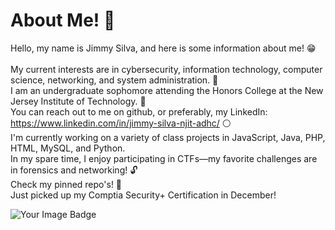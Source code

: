 # About Me! 👋 #

Hello, my name is Jimmy Silva, and here is some information about me! 😁 <br><br> 
My current interests are in cybersecurity, information technology, computer science, networking, and system administration. 💯<br>
I am an undergraduate sophomore attending the Honors College at the New Jersey Institute of Technology. 👑<br>
You can reach out to me on github, or preferably, my LinkedIn: https://www.linkedin.com/in/jimmy-silva-njit-adhc/ ⚪<br>
I'm currently working on a variety of class projects in JavaScript, Java, PHP, HTML, MySQL, and Python. <br>
In my spare time, I enjoy participating in CTFs—my favorite challenges are in forensics and networking!  🔓 <br>
Check my pinned repo's! 👀 <br>
Just picked up my Comptia Security+ Certification in December!

<img src="https://tryhackme-badges.s3.amazonaws.com/jimmySilva.png" alt="Your Image Badge" />
<!--**jnsnjit/jnsnjit** is a ✨ _special_ ✨ repository because its `README.md` (this file) appears on your GitHub profile. --!>
